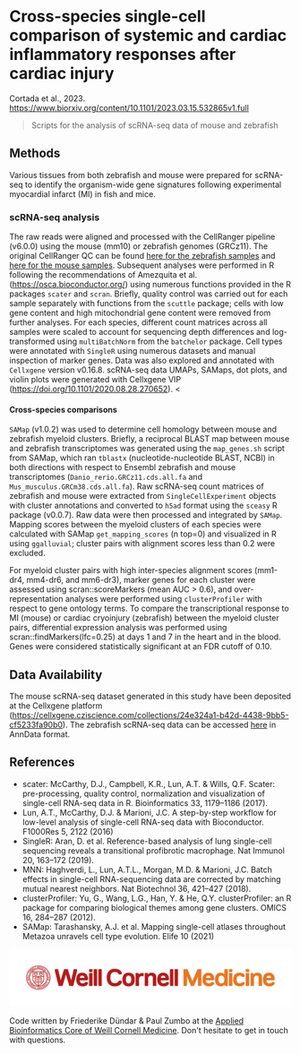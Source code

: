 # Cross-species single-cell comparison of systemic and cardiac inflammatory responses after cardiac injury

Cortada et al., 2023. <https://www.biorxiv.org/content/10.1101/2023.03.15.532865v1.full>

>Scripts for the analysis of scRNA-seq data of mouse and zebrafish 


## Methods

Various tissues from both zebrafish and mouse were prepared for scRNA-seq to identify the organism-wide gene signatures following experimental myocardial infarct (MI) in fish and mice.

### scRNA-seq analysis

The raw reads were aligned and processed with the CellRanger pipeline (v6.0.0) using the mouse (mm10) or zebrafish genomes (GRCz11).
The original CellRanger QC can be found [here for the zebrafish samples](https://wcm.box.com/s/del7n4aylewur3ucz5478chvkok1r7nf) and [here for the mouse samples](https://wcm.box.com/s/a560b0lgmegfs03bbqxsgsdi74aaijut).
Subsequent analyses were performed in R following the recommendations of Amezquita et al. (<https://osca.bioconductor.org/>) using numerous functions provided in the R packages  `scater` and `scran`. 
Briefly, quality control was carried out for each sample separately with functions from the `scuttle` package; cells with low gene content and high mitochondrial gene content were removed from further analyses.
For each species, different count matrices across all samples were scaled to account for sequencing depth differences and log-transformed using `multiBatchNorm` from the `batchelor` package. Cell types were annotated with `SingleR` using numerous datasets and manual inspection of marker genes.
Data was also explored and annotated with `Cellxgene` version v0.16.8. 
scRNA-seq data UMAPs, SAMaps, dot plots, and violin plots were generated with Cellxgene VIP (<https://doi.org/10.1101/2020.08.28.270652>).
<
#### Cross-species comparisons

`SAMap` (v1.0.2) was used to determine cell homology between mouse and zebrafish myeloid clusters.
Briefly, a reciprocal BLAST map between mouse and zebrafish transcriptomes was generated using the `map_genes.sh` script from SAMap, which ran `tblastx` (nucleotide-nucleotide BLAST, NCBI) in both directions with respect to Ensembl zebrafish and mouse transcriptomes (`Danio_rerio.GRCz11.cds.all.fa` and `Mus_musculus.GRCm38.cds.all.fa`).
Raw scRNA-seq count matrices of zebrafish and mouse were extracted from `SingleCellExperiment` objects with cluster annotations and converted to `h5ad` format using the `sceasy` R package (v0.0.7). Raw data were then processed and integrated by `SAMap`. Mapping scores between the myeloid clusters of each species were calculated with SAMap `get_mapping_scores` (n top=0) and visualized in R using `ggalluvial`; cluster pairs with alignment scores less than 0.2 were excluded.

For myeloid cluster pairs with high inter-species alignment scores (mm1-dr4, mm4-dr6, and mm6-dr3), marker genes for each cluster were assessed using scran::scoreMarkers (mean AUC > 0.6), and over-representation analyses were performed using `clusterProfiler` with respect to gene ontology terms. To compare the transcriptional response to MI (mouse) or cardiac cryoinjury (zebrafish) between the myeloid cluster pairs, differential expression analysis was performed using scran::findMarkers(lfc=0.25) at days 1 and 7 in the heart and in the blood. Genes were considered statistically significant at an FDR cutoff of 0.10.

## Data Availability

The mouse scRNA-seq dataset generated in this study have been deposited at the Cellxgene platform (https://cellxgene.cziscience.com/collections/24e324a1-b42d-4438-9bb5-cf5233fa90b0).  The zebrafish scRNA-seq data can be accessed [here](https://wcm.box.com/s/9v1q68egin7h3abh3222qx7d99tsffes) in AnnData format.

## References

* scater: McCarthy, D.J., Campbell, K.R., Lun, A.T. & Wills, Q.F. Scater: pre-processing, quality control, normalization and visualization of single-cell RNA-seq data in R. Bioinformatics 33, 1179–1186 (2017).
* Lun, A.T., McCarthy, D.J. & Marioni, J.C. A step-by-step workflow for low-level analysis of single-cell RNA-seq data with Bioconductor. F1000Res 5, 2122 (2016)
* SingleR: Aran, D. et al. Reference-based analysis of lung single-cell sequencing reveals a transitional profibrotic macrophage. Nat Immunol 20, 163–172 (2019).
* MNN: Haghverdi, L., Lun, A.T.L., Morgan, M.D. & Marioni, J.C. Batch effects in single-cell RNA-sequencing data are corrected by matching mutual nearest neighbors. Nat Biotechnol 36, 421–427 (2018).
* clusterProfiler: Yu, G., Wang, L.G., Han, Y. & He, Q.Y. clusterProfiler: an R package for comparing biological themes among gene clusters. OMICS 16, 284–287 (2012).
* SAMap: Tarashansky, A.J. et al. Mapping single-cell atlases throughout Metazoa unravels cell type evolution. Elife 10 (2021)


![](https://github.com/abcwcm/CZI_MI_mouseZebrafish/blob/e3d9a64746b538e4e628caf241956a035255791a/WCM_MB_LOGO_HZSS1L_CLR_RGB.png)

Code written by Friederike Dündar & Paul Zumbo at the [Applied Bioinformatics Core of Weill Cornell Medicine](https://abc.med.cornell.edu). Don't hesitate to get in touch with questions.
